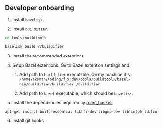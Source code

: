 ## Developer onboarding

1. Install `bazelisk`.

2. Install `buildifier`.

```bash
cd tools/buildtools

bazelisk build //buildifier
```

3. Install the recommended extentions.

4. Setup Bazel extentions. Go to Bazel extention settings and:

   1. Add path to `buildifier` executable. On my machine it's `/home/mksmtn/Coding/f_x_dev/tools/buildtools/bazel-bin/buildifier/buildifier_/buildifier`.

   2. Add path to `bazel` executable, which should be `bazelisk`.

5. Install the dependencies required by [rules_haskell](https://rules-haskell.readthedocs.io/en/latest/haskell.html)

```bash
apt-get install build-essential libffi-dev libgmp-dev libtinfo5 libtinfo-dev python python3 openjdk-11-jdk
```

6. Install git hooks
